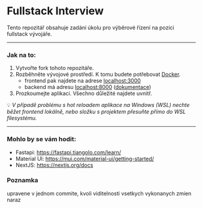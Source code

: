 # Fullstack Interview

Tento repozitář obsahuje zadání úkolu pro výběrové řízení na pozici fullstack vývojáře.

---

### Jak na to:

1. Vytvořte fork tohoto repozitáře.
2. Rozběhněte vývojové prostředí. K tomu budete potřebovat [Docker](https://www.docker.com/products/docker-desktop).
   - frontend pak najdete na adrese [localhost:3000](http://localhost:3000)
   - backend má adresu [localhost:8000](http://localhost:8000) ([dokumentace](http://localhost:8000/docs))
3. Prozkoumejte aplikaci. Všechno důležité najdete uvnitř.

💡 _V případě problému s hot reloadem aplikace na Windows (WSL) nechte běžet frontend lokálně, nebo složku s projektem přesuňte přímo do WSL filesystému._

---

### Mohlo by se vám hodit:

- Fastapi: https://fastapi.tiangolo.com/learn/
- Material UI: https://mui.com/material-ui/getting-started/
- NextJS: https://nextjs.org/docs

### Poznamka

upravene v jednom commite, kvoli viditelnosti vsetkych vykonanych zmien naraz
